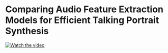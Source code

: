 # Comparing Audio Feature Extraction Models for Efficient Talking Portrait Synthesis



[![Watch the video](https://img.youtube.com/vi/7JtHSxRlSpE/0.jpg)](https://youtube.com/shorts/7JtHSxRlSpE)



